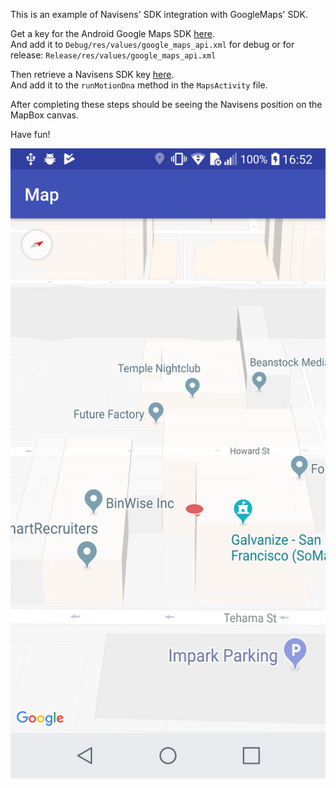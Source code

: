 
This is an example of Navisens' SDK integration with GoogleMaps' SDK.

Get a key for the Android Google Maps SDK [here](https://developers.google.com/maps/documentation/android-sdk/signup). <br/>
And add it to `Debug/res/values/google_maps_api.xml` for debug or for release: `Release/res/values/google_maps_api.xml`

Then retrieve a Navisens SDK key [here](https://navisens.com/).  
And add it to the `runMotionDna` method in the `MapsActivity` file.

After completing these steps should be seeing the Navisens position on the MapBox canvas.

Have fun!



![Scheme](google_maps_pic.png)
